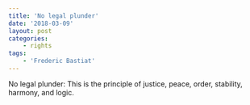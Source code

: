 ```yaml
---
title: 'No legal plunder'
date: '2018-03-09'
layout: post
categories:
    - rights
tags:
    - 'Frederic Bastiat'
---
```


No legal plunder: This is the principle of justice, peace, order, stability, harmony, and logic.